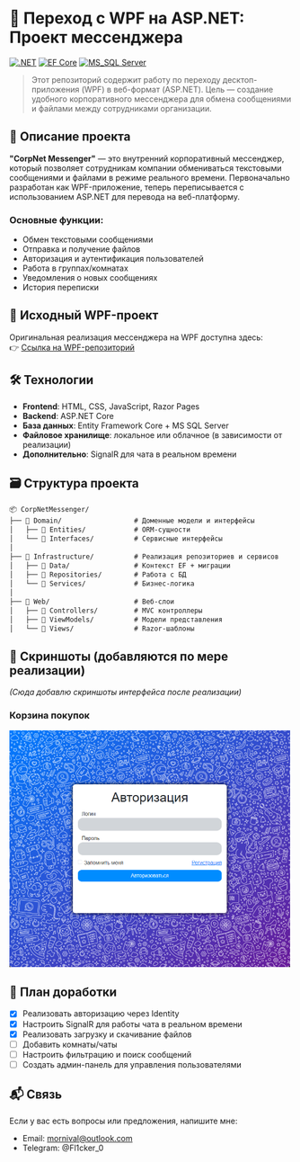 # 🚀 Переход с WPF на ASP.NET: Проект мессенджера

[![.NET](https://img.shields.io/badge/.NET_9.0-purple?logo=.net)](https://dotnet.microsoft.com/en-us/download/dotnet/9.0)
[![EF Core](https://img.shields.io/badge/EF_Core-9.0-green)](https://learn.microsoft.com/ru-ru/ef/core/get-started/overview/install)
[![MS_SQL Server](https://img.shields.io/badge/MS_SQL_Server-2019+-orange)](https://www.microsoft.com/en-us/sql-server/sql-server-downloads)

> Этот репозиторий содержит работу по переходу десктоп-приложения (WPF) в веб-формат (ASP.NET). Цель — создание удобного корпоративного мессенджера для обмена сообщениями и файлами между сотрудниками организации.

## 📝 Описание проекта

**"CorpNet Messenger"** — это внутренний корпоративный мессенджер, который позволяет сотрудникам компании обмениваться текстовыми сообщениями и файлами в режиме реального времени. Первоначально разработан как WPF-приложение, теперь переписывается с использованием ASP.NET для перевода на веб-платформу.

### Основные функции:

- Обмен текстовыми сообщениями
- Отправка и получение файлов
- Авторизация и аутентификация пользователей
- Работа в группах/комнатах
- Уведомления о новых сообщениях
- История переписки

## 🔗 Исходный WPF-проект

Оригинальная реализация мессенджера на WPF доступна здесь:  
👉 [Ссылка на WPF-репозиторий](https://github.com/Fl1ckerxD/Messenger)

## 🛠️ Технологии

- **Frontend**: HTML, CSS, JavaScript, Razor Pages
- **Backend**: ASP.NET Core
- **База данных**: Entity Framework Core + MS SQL Server
- **Файловое хранилище**: локальное или облачное (в зависимости от реализации)
- **Дополнительно**: SignalR для чата в реальном времени

## 🗃️ Структура проекта

```
📦 CorpNetMessenger/
├── 📂 Domain/                  # Доменные модели и интерфейсы
│   ├── 📂 Entities/            # ORM-сущности
│   └── 📂 Interfaces/          # Сервисные интерфейсы
│
├── 📂 Infrastructure/          # Реализация репозиториев и сервисов
│   ├── 📂 Data/                # Контекст EF + миграции
│   ├── 📂 Repositories/        # Работа с БД
│   └── 📂 Services/            # Бизнес-логика
│
├── 📂 Web/                     # Веб-слои
│   ├── 📂 Controllers/         # MVC контроллеры
│   ├── 📂 ViewModels/          # Модели представления
│   └── 📂 Views/               # Razor-шаблоны
```

## 📸 Скриншоты (добавляются по мере реализации)

*(Сюда добавлю скриншоты интерфейса после реализации)*
### Корзина покупок
<img src="assets/screenshots/login.png" width="500">

## 📅 План доработки

- [x] Реализовать авторизацию через Identity  
- [x] Настроить SignalR для работы чата в реальном времени  
- [x] Реализовать загрузку и скачивание файлов  
- [ ] Добавить комнаты/чаты  
- [ ] Настроить фильтрацию и поиск сообщений  
- [ ] Создать админ-панель для управления пользователями  

## 📬 Связь

Если у вас есть вопросы или предложения, напишите мне:

- Email: mornival@outlook.com
- Telegram: @Fl1cker_0